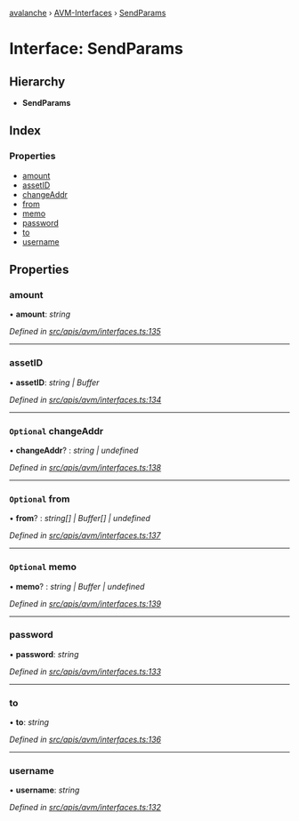 [avalanche](../README.md) › [AVM-Interfaces](../modules/avm_interfaces.md) › [SendParams](avm_interfaces.sendparams.md)

# Interface: SendParams

## Hierarchy

* **SendParams**

## Index

### Properties

* [amount](avm_interfaces.sendparams.md#amount)
* [assetID](avm_interfaces.sendparams.md#assetid)
* [changeAddr](avm_interfaces.sendparams.md#optional-changeaddr)
* [from](avm_interfaces.sendparams.md#optional-from)
* [memo](avm_interfaces.sendparams.md#optional-memo)
* [password](avm_interfaces.sendparams.md#password)
* [to](avm_interfaces.sendparams.md#to)
* [username](avm_interfaces.sendparams.md#username)

## Properties

###  amount

• **amount**: *string*

*Defined in [src/apis/avm/interfaces.ts:135](https://github.com/ava-labs/avalanchejs/blob/5511161/src/apis/avm/interfaces.ts#L135)*

___

###  assetID

• **assetID**: *string | Buffer*

*Defined in [src/apis/avm/interfaces.ts:134](https://github.com/ava-labs/avalanchejs/blob/5511161/src/apis/avm/interfaces.ts#L134)*

___

### `Optional` changeAddr

• **changeAddr**? : *string | undefined*

*Defined in [src/apis/avm/interfaces.ts:138](https://github.com/ava-labs/avalanchejs/blob/5511161/src/apis/avm/interfaces.ts#L138)*

___

### `Optional` from

• **from**? : *string[] | Buffer[] | undefined*

*Defined in [src/apis/avm/interfaces.ts:137](https://github.com/ava-labs/avalanchejs/blob/5511161/src/apis/avm/interfaces.ts#L137)*

___

### `Optional` memo

• **memo**? : *string | Buffer | undefined*

*Defined in [src/apis/avm/interfaces.ts:139](https://github.com/ava-labs/avalanchejs/blob/5511161/src/apis/avm/interfaces.ts#L139)*

___

###  password

• **password**: *string*

*Defined in [src/apis/avm/interfaces.ts:133](https://github.com/ava-labs/avalanchejs/blob/5511161/src/apis/avm/interfaces.ts#L133)*

___

###  to

• **to**: *string*

*Defined in [src/apis/avm/interfaces.ts:136](https://github.com/ava-labs/avalanchejs/blob/5511161/src/apis/avm/interfaces.ts#L136)*

___

###  username

• **username**: *string*

*Defined in [src/apis/avm/interfaces.ts:132](https://github.com/ava-labs/avalanchejs/blob/5511161/src/apis/avm/interfaces.ts#L132)*
